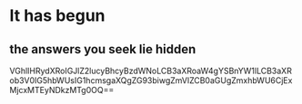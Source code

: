 <h1>It has begun</h1>

<h2>the answers you seek lie hidden</h2>
<p>VGhlIHRydXRoIGJlZ2lucyBhcyBzdWNoLCB3aXRoaW4gYSBnYW1lLCB3aXRob3V0IG5hbWUsIG1hcmsgaXQgZG93biwgZmVlZCB0aGUgZmxhbWU6CjExMjcxMTEyNDkzMTg0OQ==</p>

